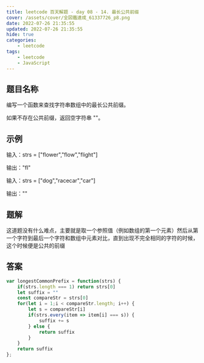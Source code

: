 ```yaml
---
title: leetcode 百天解题 - day 08 - 14. 最长公共前缀
cover: /assets/cover/全図鑑達成_61337726_p8.png
date: 2022-07-26 21:35:55
updated: 2022-07-26 21:35:55
hide: true
categories:
    - leetcode
tags:
    - leetcode
    - JavaScript
---
```


## 题目名称
编写一个函数来查找字符串数组中的最长公共前缀。

如果不存在公共前缀，返回空字符串 ""。

## 示例

输入：strs = ["flower","flow","flight"]

输出："fl"

输入：strs = ["dog","racecar","car"]

输出：""

## 题解

这道题没有什么难点，主要就是取一个参照值（例如数组的第一个元素）然后从第一个字符到最后一个字符和数组中元素对比，直到出现不完全相同的字符的时候，这个时候便是公共的前缀

## 答案

~~~js
var longestCommonPrefix = function(strs) {
    if(strs.length === 1) return strs[0] 
    let suffix = ""
    const compareStr = strs[0]
    for(let i = 1;i < compareStr.length; i++) {
        let s = compareStr[i]
        if(strs.every(item => item[i] === s)) {
            suffix += s
        } else {
            return suffix
        }
    }
    return suffix
};
~~~
